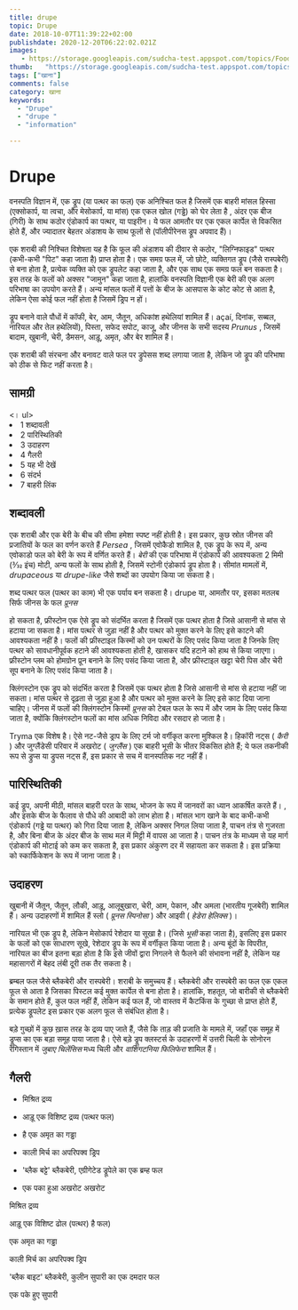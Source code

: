 ```yaml
---
title: drupe 
topic: Drupe
date: 2018-10-07T11:39:22+02:00
publishdate: 2020-12-20T06:22:02.021Z
images: 
   - https://storage.googleapis.com/sudcha-test.appspot.com/topics/Food/drupe/1.jpeg
thumb:   "https://storage.googleapis.com/sudcha-test.appspot.com/topics/Food/drupe/thumb.jpeg"
tags: ["खाना"]
comments: false
category: खाना
keywords: 
  - "Drupe"
  - "drupe "
  - "information"

---
```

<h1> Drupe </h1> <p> वनस्पति विज्ञान में, एक ड्रूप (या पत्थर का फल) एक अनिश्चित फल है जिसमें एक बाहरी मांसल हिस्सा (एक्सोकार्प, या त्वचा, और मेसोकार्प, या मांस) एक एकल खोल (गड्ढे) को घेर लेता है , अंदर एक बीज (गिरी) के साथ कठोर एंडोकार्प का पत्थर, या पाइरीन। ये फल आमतौर पर एक एकल कार्पेल से विकसित होते हैं, और ज्यादातर बेहतर अंडाशय के साथ फूलों से (पॉलीपीरेनस ड्रूप अपवाद हैं)। </p> <p> एक शराबी की निश्चित विशेषता यह है कि फूल की अंडाशय की दीवार से कठोर, "लिग्निफाइड" पत्थर (कभी-कभी "पिट" कहा जाता है) प्राप्त होता है। एक समग्र फल में, जो छोटे, व्यक्तिगत ड्रूप (जैसे रास्पबेरी) से बना होता है, प्रत्येक व्यक्ति को एक ड्रूपलेट कहा जाता है, और एक साथ एक समग्र फल बन सकता है। इस तरह के फलों को अक्सर "जामुन" कहा जाता है, हालांकि वनस्पति विज्ञानी एक बेरी की एक अलग परिभाषा का उपयोग करते हैं। अन्य मांसल फलों में पत्तों के बीज के आसपास के कोट कोट से आता है, लेकिन ऐसा कोई फल नहीं होता है जिसमें ड्रिप न हों। </p> <p> ड्रूप बनाने वाले पौधों में कॉफी, बेर, आम, जैतून, अधिकांश हथेलियां शामिल हैं। açaí, दिनांक, सब्बल, नारियल और तेल हथेलियों), पिस्ता, सफेद सपोट, काजू, और जीनस के सभी सदस्य <i> Prunus </i>, जिसमें बादाम, खुबानी, चेरी, डैमसन, आड़ू, अमृत, और बेर शामिल हैं। </p> <p> एक शराबी की संरचना और बनावट वाले फल पर ड्रुपेसस शब्द लगाया जाता है, लेकिन जो ड्रूप की परिभाषा को ठीक से फिट नहीं करता है। </p> <h2> सामग्री </h2> <। ul> <li> 1 शब्दावली </li> <li> 2 पारिस्थितिकी </li> <li> 3 उदाहरण </li> <li> 4 गैलरी </li> <li> 5 यह भी देखें </li> <li > 6 संदर्भ </li> <li> 7 बाहरी लिंक </li> </ul> <h2> शब्दावली </h2> <p> एक शराबी और एक बेरी के बीच की सीमा हमेशा स्पष्ट नहीं होती है। इस प्रकार, कुछ स्रोत जीनस की प्रजातियों के फल का वर्णन करते हैं <i> Persea </i>, जिसमें एवोकैडो शामिल है, एक ड्रूप के रूप में, अन्य एवोकाडो फल को बेरी के रूप में वर्णित करते हैं। <I> बेरी </i> की एक परिभाषा में एंडोकार्प की आवश्यकता 2 मिमी (3⁄32 इंच) मोटी, अन्य फलों के साथ होती है, जिसमें स्टोनी एंडोकार्प ड्रूप होता है। सीमांत मामलों में, <i> drupaceous </i> या <i> drupe-like </i> जैसे शब्दों का उपयोग किया जा सकता है। </p> <p> शब्द पत्थर फल (पत्थर का काम) भी एक पर्याय बन सकता है। drupe या, आमतौर पर, इसका मतलब सिर्फ जीनस के फल <i> प्रूनस </i> </p> <p> हो सकता है, फ्रीस्टोन एक ऐसे ड्रूप को संदर्भित करता है जिसमें एक पत्थर होता है जिसे आसानी से मांस से हटाया जा सकता है। मांस पत्थर से जुड़ा नहीं है और पत्थर को मुक्त करने के लिए इसे काटने की आवश्यकता नहीं है। फलों की फ्रीस्टाइल किस्मों को उन पत्थरों के लिए पसंद किया जाता है जिनके लिए पत्थर को सावधानीपूर्वक हटाने की आवश्यकता होती है, खासकर यदि हटाने को हाथ से किया जाएगा। फ्रीस्टोन प्लम को होमग्रोन प्रून बनाने के लिए पसंद किया जाता है, और फ्रीस्टाइल खट्टा चेरी पिस और चेरी सूप बनाने के लिए पसंद किया जाता है। </p> <p> क्लिंगस्टोन एक ड्रूप को संदर्भित करता है जिसमें एक पत्थर होता है जिसे आसानी से मांस से हटाया नहीं जा सकता। मांस पत्थर से दृढ़ता से जुड़ा हुआ है और पत्थर को मुक्त करने के लिए इसे काट दिया जाना चाहिए। जीनस में फलों की क्लिंगस्टोन किस्मों <i> प्रूनस </i> को टेबल फल के रूप में और जाम के लिए पसंद किया जाता है, क्योंकि क्लिंगस्टोन फलों का मांस अधिक निविदा और रसदार हो जाता है। </p> <p> Tryma एक विशेष है। ऐसे नट-जैसे ड्राप के लिए टर्म जो वर्गीकृत करना मुश्किल है। हिकॉरी नट्स (<i> कैरी </i>) और जुग्लैंडेसी परिवार में अखरोट (<i> जुग्लैंस </i>) एक बाहरी भूसी के भीतर विकसित होते हैं; ये फल तकनीकी रूप से ड्रुप्स या ड्रुपस नट्स हैं, इस प्रकार से सच में वानस्पतिक नट नहीं हैं। </p> <h2> पारिस्थितिकी </h2> <p> कई ड्रूप, अपनी मीठी, मांसल बाहरी परत के साथ, भोजन के रूप में जानवरों का ध्यान आकर्षित करते हैं। , और इसके बीज के फैलाव से पौधे की आबादी को लाभ होता है। मांसल भाग खाने के बाद कभी-कभी एंडोकार्प (गड्ढे या पत्थर) को गिरा दिया जाता है, लेकिन अक्सर निगल लिया जाता है, पाचन तंत्र से गुजरता है, और बिना बीज के अंदर बीज के साथ मल में मिट्टी में वापस आ जाता है। पाचन तंत्र के माध्यम से यह मार्ग एंडोकार्प की मोटाई को कम कर सकता है, इस प्रकार अंकुरण दर में सहायता कर सकता है। इस प्रक्रिया को स्कार्फिकेशन के रूप में जाना जाता है। </p> <h2> उदाहरण </h2> <p> खुबानी में जैतून, जैतून, लौकी, आड़ू, आलूबुखारा, चेरी, आम, पेकान, और अमला (भारतीय गूजबेरी) शामिल हैं। अन्य उदाहरणों में शामिल हैं स्लो (<i> प्रूनस स्पिनोसा </i>) और आइवी (<i> हेडेरा हेलिक्स </i>)। </p> <p> नारियल भी एक ड्रूप है, लेकिन मेसोकार्प रेशेदार या सूखा है। (जिसे <i> भूसी </i> कहा जाता है), इसलिए इस प्रकार के फलों को एक साधारण सूखे, रेशेदार ड्रूप के रूप में वर्गीकृत किया जाता है। अन्य बूंदों के विपरीत, नारियल का बीज इतना बड़ा होता है कि इसे जीवों द्वारा निगलने से फैलने की संभावना नहीं है, लेकिन यह महासागरों में बेहद लंबी दूरी तक तैर सकता है। </p> <p> ब्रम्बल फल जैसे ब्लैकबेरी और रास्पबेरी। शराबी के समुच्चय हैं। ब्लैकबेरी और रास्पबेरी का फल एक एकल फूल से आता है जिसका पिस्टल कई मुक्त कार्पेल से बना होता है। हालांकि, शहतूत, जो बारीकी से ब्लैकबेरी के समान होते हैं, कुल फल नहीं हैं, लेकिन कई फल हैं, जो वास्तव में कैटकिंस के गुच्छा से प्राप्त होते हैं, प्रत्येक ड्रूपलेट इस प्रकार एक अलग फूल से संबंधित होता है। </p> <p> बड़े गुच्छों में कुछ ख़ास तरह के द्रव्य पाए जाते हैं, जैसे कि ताड़ की प्रजाति के मामले में, जहाँ एक समूह में ड्रूप्स का एक बड़ा समूह पाया जाता है। ऐसे बड़े ड्रूप क्लस्टर्स के उदाहरणों में उत्तरी चिली के सोनोरन रेगिस्तान में <i> जुबाए चिलेंसिस </i> मध्य चिली और <i> वाशिंगटनिया फिलिफेरा </i> शामिल हैं। </p> <h2> गैलरी </h2 > <ul> <li> <p> मिश्रित द्रव्य </p> </li> <li> <p> आड़ू एक विशिष्ट द्रव्य (पत्थर फल) </p> </li> <li> <p> है एक अमृत का गड्ढा </p> </li> <li> <p> काली मिर्च का अपरिपक्व ड्रिप </p> </li> <li> <p> 'ब्लैक बट्टे' ब्लैकबेरी, एग्रीगेटेड ड्रूपेले का एक ब्रम्ह फल </p> </li> <li> <p> एक पका हुआ अखरोट अखरोट </p> </li> </ul> <p> मिश्रित द्रव्य </p> <p> आड़ू एक विशिष्ट ढोल (पत्थर) है फल) </p> <p> एक अमृत का गड्ढा </p> <p> काली मिर्च का अपरिपक्व ड्रिप </p> <p> 'ब्लैक बाइट' ब्लैकबेरी, कुलीन सुपारी का एक दमदार फल </p> <p> एक पके हुए सुपारी </p> 